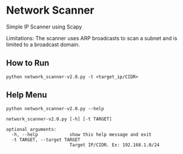 # Network Scanner
Simple IP Scanner using Scapy

Limitations: The scanner uses ARP broadcasts to scan a subnet and is limited to a broadcast domain.

## How to Run
```
python network_scanner-v2.0.py -t <target_ip/CIDR>
```
## Help Menu
```
python network_scanner-v2.0.py --help
```
```
network_scanner-v2.0.py [-h] [-t TARGET]

optional arguments:
  -h, --help            show this help message and exit
  -t TARGET, --target TARGET
                        Target IP/CIDR. Ex: 192.168.1.0/24
```
